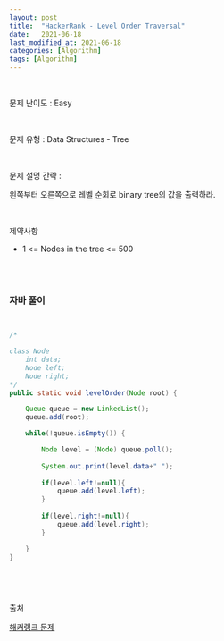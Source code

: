 ```yaml
---
layout: post
title:  "HackerRank - Level Order Traversal"
date:   2021-06-18
last_modified_at: 2021-06-18
categories: [Algorithm]
tags: [Algorithm]
---
```


<br/>

문제 난이도 : Easy

<br/>

문제 유형 : Data Structures - Tree

<br/>

문제 설명 간략 :    

왼쪽부터 오른쪽으로 레벨 순회로 binary tree의 값을 출력하라.

<br/>

제약사항

- 1 <= Nodes in the tree <= 500

<br/>
   

<br/>

### 자바 풀이

```java


/* 

class Node 
    int data;
    Node left;
    Node right;
*/
public static void levelOrder(Node root) {

    Queue queue = new LinkedList();
    queue.add(root);

    while(!queue.isEmpty()) {

        Node level = (Node) queue.poll();
    
        System.out.print(level.data+" ");
    
        if(level.left!=null){
            queue.add(level.left);
        }
    
        if(level.right!=null){
            queue.add(level.right);
        }

    }
}




```

<br/>

출처

[해커랭크 문제](https://www.hackerrank.com/challenges/tree-level-order-traversal/problem)